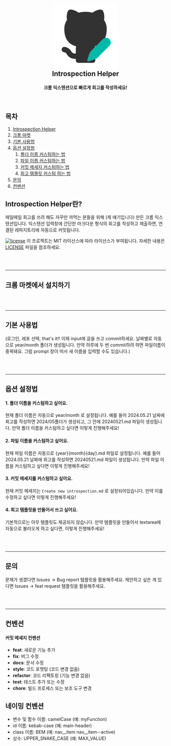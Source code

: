 <h2 align="center">
  <img src="assets/icons/signature512.png" alt="Introspection Helper logo." width="200">
  <br>
  Introspection Helper
  <h4 align="center">크롬 익스텐션으로 빠르게 회고를 작성하세요!</h4>
  <br>
</h2>


## 목차
1. [Introspection Helper](#Introspection-Helper란)
2. [크롬 마켓](#크롬-마켓에서-설치하기)
3. [기본 사용법](#기본_사용법)
4. [옵션 설정법](#옵션-설정법)
   1. [폴더 이름 커스텀하는 법](#1-폴더-이름을-커스텀하고-싶어요)
   2. [파일 이름 커스텀하는 법](#2-파일-이름을-커스텀하고-싶어요)
   3. [커밋 메세지 커스텀하는 법](#3-커밋-메세지를-커스텀하고-싶어요)
   4. [회고 템플릿 커스텀 하는 법](#4-회고-템플릿을-만들어서-쓰고-싶어요)
5. [문의](#문의)
6. [컨벤션](#컨벤션)

## Introspection Helper란?

매일매일 회고를 쓰려 해도 자꾸만 까먹는 분들을 위해 (제 얘기입니다) 만든 크롬 익스텐션입니다. 익스텐션 입력창에 간단한 마크다운 형식의 회고를 작성하고 제출하면, 연결된 레파지토리에 자동으로 커밋됩니다.

<a href="LICENSE"><img src="https://img.shields.io/badge/license-MIT-blue.svg" alt="license"/></a>
이 프로젝트는 MIT 라이선스에 따라 라이선스가 부여됩니다. 자세한 내용은 [LICENSE](./LICENSE) 파일을 참조하세요.


<br/>
<br/>

---

## 크롬 마켓에서 설치하기

<br/>
<br/>

---

## 기본 사용법 
(로그인, 레포 선택, that's it!! 이제 input에 글을 쓰고 commit하세요. 날짜별로 자동으로 year/month 폴더가 생성됩니다. 만약 하루에 두 번 commit하려 하면 파일이름이 중복돼요. 그럼 prompt 창이 떠서 새 이름을 입력할 수도 있습니다.)

<br/>
<br/>

---

## 옵션 설정법
#### 1. 폴더 이름을 커스텀하고 싶어요.
현재 폴더 이름은 자동으로 year/month 로 설정됩니다. 예를 들어 2024.05.21 날짜에 회고를 작성하면 2024/05폴더가 생성되고, 그 안에 20240521.md 파일이 생성됩니다.
만약 폴더 이름을 커스텀하고 싶다면 이렇게 진행해주세요!

#### 2. 파일 이름을 커스텀하고 싶어요.
현재 파일 이름은 자동으로 {year}{month}{day}.md 파일로 설정됩니다. 예를 들어 2024.05.21 날짜에 회고를 작성하면 20240521.md 파일이 생성됩니다.
만약 파일 이름을 커스텀하고 싶다면 이렇게 진행해주세요!

#### 3. 커밋 메세지를 커스텀하고 싶어요.
현재 커밋 메세지는 `Create new introspection.md` 로 설정되어있습니다. 만약 이를 수정하고 싶다면 이렇게 진행해주세요!

#### 4. 회고 템플릿을 만들어서 쓰고 싶어요.
기본적으로는 아무 템플릿도 제공되지 않습니다. 만약 템플릿을 만들어서 textarea에 자동으로 불러오게 하고 싶다면, 이렇게 진행해주세요!

<br/>
<br/>

---

## 문의

문제가 생겼다면 Issues -> Bug report 템플릿을 활용해주세요.
제안하고 싶은 게 있다면 Issues -> feat request 템플릿을 활용해주세요.

<br/>
<br/>

---

## 컨벤션

#### 커밋 메세지 컨벤션
- **feat**: 새로운 기능 추가
- **fix**: 버그 수정
- **docs**: 문서 수정
- **style**: 코드 포맷팅 (코드 변경 없음)
- **refactor**: 코드 리팩토링 (기능 변경 없음)
- **test**: 테스트 추가 또는 수정
- **chore**: 빌드 프로세스 또는 보조 도구 변경

## 네이밍 컨벤션
- 변수 및 함수 이름: camelCase (예: myFunction)
- id 이름: kebab-case (예: main-header)
- class 이름: BEM (예: nav__item nav__item--active)
- 상수: UPPER_SNAKE_CASE (예: MAX_VALUE)